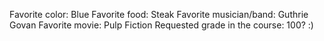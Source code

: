 Favorite color: Blue
Favorite food: Steak
Favorite musician/band: Guthrie Govan
Favorite movie: Pulp Fiction
Requested grade in the course: 100? :)

